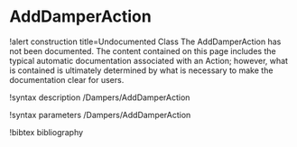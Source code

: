 <!-- MOOSE Documentation Stub: Remove this when content is added. -->

# AddDamperAction

!alert construction title=Undocumented Class
The AddDamperAction has not been documented. The content contained on this page includes the
typical automatic documentation associated with an Action; however, what is contained is ultimately
determined by what is necessary to make the documentation clear for users.

!syntax description /Dampers/AddDamperAction

!syntax parameters /Dampers/AddDamperAction

!bibtex bibliography
